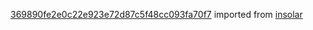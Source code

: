 [369890fe2e0c22e923e72d87c5f48cc093fa70f7](https://github.com/insolar/insolar/commit/369890fe2e0c22e923e72d87c5f48cc093fa70f7) imported from [insolar](https://github.com/insolar/insolar)
